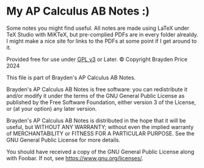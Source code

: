 # My AP Calculus AB Notes :)
Some notes you might find useful. 
All notes are made using LaTeX under TeX Studio with MiKTeX, but pre-complied PDFs are in every folder alrealdy.
I might make a nice site for links to the PDFs at some point if I get around to it.


Provided free for use under [GPL v3](https://www.gnu.org/licenses/gpl-3.0.en.html) or Later.
© Copyright Brayden Price 2024

This file is part of Brayden's AP Calculus AB Notes.

Brayden's AP Calculus AB Notes is free software: you can redistribute it and/or modify it under the terms of the GNU General Public License as published by the Free Software Foundation, either version 3 of the License, or (at your option) any later version.

Brayden's AP Calculus AB Notes is distributed in the hope that it will be useful, but WITHOUT ANY WARRANTY; without even the implied warranty of MERCHANTABILITY or FITNESS FOR A PARTICULAR PURPOSE. See the GNU General Public License for more details.

You should have received a copy of the GNU General Public License along with Foobar. If not, see <https://www.gnu.org/licenses/>.

